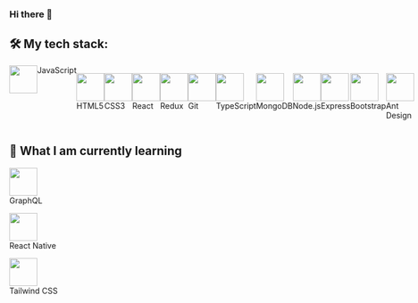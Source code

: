 ### Hi there 👋
<!-- ![Anurag's GitHub stats](https://github-readme-stats.vercel.app/api?username=ElinaKhisamutdinova&hide=contribs,prs&show_icons=true)

[![Top Langs](https://github-readme-stats.vercel.app/api/top-langs/?username=ElinaKhisamutdinova)](https://github.com/anuraghazra/github-readme-stats) -->


<h2>🛠 My tech stack:</h2>
 <div style="display:flex; flex-direction:row">
 <img style="height:50px; display:flex; justify-content:center"
 src="https://user-images.githubusercontent.com/79336292/136090056-81c8b906-96fc-43e6-8536-aeef1d565141.png" />
  JavaScript 
 
 <img style="height:50px; display:flex; justify-content:center"
 src="https://user-images.githubusercontent.com/79336292/136091026-49c5b6f3-a57f-4ecd-98a9-03dda7fa2fbb.png" />
 HTML5 
 
 <img style="height:50px; display:flex; justify-content:center"
 src="https://user-images.githubusercontent.com/79336292/136091120-46b0e5e2-3932-497e-bc18-f15fe2cc02ea.png" />
 CSS3

 <img style="height:50px; display:flex; justify-content:center"
 src="https://user-images.githubusercontent.com/79336292/136091298-64a6c661-540c-41bc-940b-cc3762646556.png" />
 React
 
 <img style="height:50px; display:flex; justify-content:center"
 src="https://user-images.githubusercontent.com/79336292/136092530-58139fad-161d-416d-8aee-80490ee90c0e.png" />
 Redux
 
 <img style="height:50px; display:flex; justify-content:center"
 src="https://user-images.githubusercontent.com/79336292/136091546-edd4f56a-8170-43e5-a4c5-e27afe5645b4.png" />
 Git 
 
 <img style="height:50px; display:flex; justify-content:center"
 src="https://user-images.githubusercontent.com/79336292/136091638-92e55124-0d41-412a-bcee-23b65684fdc7.png" />
 TypeScript 
 
 <img style="height:50px; display:flex; justify-content:center"
 src="https://user-images.githubusercontent.com/79336292/136091806-7a35b187-fea8-4eb4-a5ee-2d3f9a9e15ee.png" />
 MongoDB
 
 <img style="height:50px; display:flex; justify-content:center"
 src="https://user-images.githubusercontent.com/79336292/136091925-51ed1cd5-5983-42c7-9d81-e17f3361815f.png" />
 Node.js 
 
 <img style="height:50px; display:flex; justify-content:center"
 src="https://user-images.githubusercontent.com/79336292/136092170-e60e8f7a-4826-4026-89b7-df3ad9a5520a.png" />
 Express 
 
 <img style="height:50px; display:flex; justify-content:center"
 src="https://user-images.githubusercontent.com/79336292/136092257-60e42f4c-3563-4723-a5cc-0e630ffeaf29.png" />
 Bootstrap  
 
 <img style="height:50px; display:flex; justify-content:center"
 src="https://user-images.githubusercontent.com/79336292/136092395-917ab8e1-5327-42cb-9d91-d70a462dea82.png" />
 Ant Design  
 
<!--  <img style="height:50px; display:flex; justify-content:center"
 src="" /> -->
  
  </div>
    
<h2>📖 What I am currently learning</h2>

<img style="height:50px; display:flex; justify-content:center"
 src="https://user-images.githubusercontent.com/79336292/136093269-3c6c11fa-205c-402f-b22a-f991ef1495af.png" />
GraphQL

 <img style="height:50px; display:flex; justify-content:center"
 src="https://user-images.githubusercontent.com/79336292/136093398-89233d96-252a-452f-a486-2732f7d4ad7f.png" />
React Native

 <img style="height:50px; display:flex; justify-content:center"
 src="https://user-images.githubusercontent.com/79336292/136093478-c44f0a00-1b6e-4c0a-ad35-aec9049b1170.png" />
Tailwind CSS

<!--
**ElinaKhisamutdinova/ElinaKhisamutdinova** is a ✨ _special_ ✨ repository because its `README.md` (this file) appears on your GitHub profile.

Here are some ideas to get you started:

- 🔭 I’m currently working on ...
- 🌱 I’m currently learning ...
- 👯 I’m looking to collaborate on ...
- 🤔 I’m looking for help with ...
- 💬 Ask me about ...
- 📫 How to reach me: ...
- 😄 Pronouns: ...
- ⚡ Fun fact: ...
--> 
